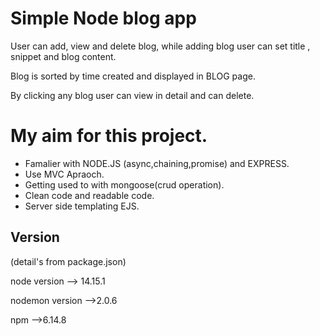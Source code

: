 # Simple Node blog app

User can add, view and delete blog, while adding blog user can set title , snippet and blog content.

Blog is sorted by time created and displayed in BLOG page. 

By clicking any blog user can view in detail and can delete.

# My aim for this project.

* Famalier with NODE.JS (async,chaining,promise) and EXPRESS.
* Use MVC Apraoch. 
* Getting used to with mongoose(crud operation).
* Clean code and readable code.
* Server side templating EJS.

<!-- ## Mvc Detail

<!-- i used mvc approach for this project.

controller -> blogcontroller.js

model -> blog.js

views -> all views pages -->

<!--
## blog_detail Function Explain.

```Javascript
const blog_details= (req,res)=>{
    const id= req.params.id;
    Blog.findById(id)
    .then((result)=>{
        res.render('detail',{title:'Blog-Detail',blog : result});
    })
    .catch((err)=>{
        console.log(err);
        res.status(404).render('404',{title: 'Blog not found'});
    })
}
```
-->

## Version
(detail's from package.json)

node version --> 14.15.1

nodemon version -->2.0.6

npm -->6.14.8